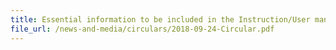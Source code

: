 ```yaml
---
title: Essential information to be included in the Instruction/User manuals for storage water heaters
file_url: /news-and-media/circulars/2018-09-24-Circular.pdf
---
```

